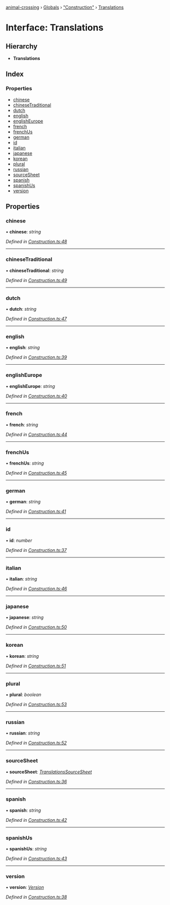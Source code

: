 [animal-crossing](../README.md) › [Globals](../globals.md) › ["Construction"](../modules/_construction_.md) › [Translations](_construction_.translations.md)

# Interface: Translations

## Hierarchy

* **Translations**

## Index

### Properties

* [chinese](_construction_.translations.md#chinese)
* [chineseTraditional](_construction_.translations.md#chinesetraditional)
* [dutch](_construction_.translations.md#dutch)
* [english](_construction_.translations.md#english)
* [englishEurope](_construction_.translations.md#englisheurope)
* [french](_construction_.translations.md#french)
* [frenchUs](_construction_.translations.md#frenchus)
* [german](_construction_.translations.md#german)
* [id](_construction_.translations.md#id)
* [italian](_construction_.translations.md#italian)
* [japanese](_construction_.translations.md#japanese)
* [korean](_construction_.translations.md#korean)
* [plural](_construction_.translations.md#plural)
* [russian](_construction_.translations.md#russian)
* [sourceSheet](_construction_.translations.md#sourcesheet)
* [spanish](_construction_.translations.md#spanish)
* [spanishUs](_construction_.translations.md#spanishus)
* [version](_construction_.translations.md#version)

## Properties

###  chinese

• **chinese**: *string*

*Defined in [Construction.ts:48](https://github.com/Norviah/animal-crossing/blob/e8c2f7d/module/types/Construction.ts#L48)*

___

###  chineseTraditional

• **chineseTraditional**: *string*

*Defined in [Construction.ts:49](https://github.com/Norviah/animal-crossing/blob/e8c2f7d/module/types/Construction.ts#L49)*

___

###  dutch

• **dutch**: *string*

*Defined in [Construction.ts:47](https://github.com/Norviah/animal-crossing/blob/e8c2f7d/module/types/Construction.ts#L47)*

___

###  english

• **english**: *string*

*Defined in [Construction.ts:39](https://github.com/Norviah/animal-crossing/blob/e8c2f7d/module/types/Construction.ts#L39)*

___

###  englishEurope

• **englishEurope**: *string*

*Defined in [Construction.ts:40](https://github.com/Norviah/animal-crossing/blob/e8c2f7d/module/types/Construction.ts#L40)*

___

###  french

• **french**: *string*

*Defined in [Construction.ts:44](https://github.com/Norviah/animal-crossing/blob/e8c2f7d/module/types/Construction.ts#L44)*

___

###  frenchUs

• **frenchUs**: *string*

*Defined in [Construction.ts:45](https://github.com/Norviah/animal-crossing/blob/e8c2f7d/module/types/Construction.ts#L45)*

___

###  german

• **german**: *string*

*Defined in [Construction.ts:41](https://github.com/Norviah/animal-crossing/blob/e8c2f7d/module/types/Construction.ts#L41)*

___

###  id

• **id**: *number*

*Defined in [Construction.ts:37](https://github.com/Norviah/animal-crossing/blob/e8c2f7d/module/types/Construction.ts#L37)*

___

###  italian

• **italian**: *string*

*Defined in [Construction.ts:46](https://github.com/Norviah/animal-crossing/blob/e8c2f7d/module/types/Construction.ts#L46)*

___

###  japanese

• **japanese**: *string*

*Defined in [Construction.ts:50](https://github.com/Norviah/animal-crossing/blob/e8c2f7d/module/types/Construction.ts#L50)*

___

###  korean

• **korean**: *string*

*Defined in [Construction.ts:51](https://github.com/Norviah/animal-crossing/blob/e8c2f7d/module/types/Construction.ts#L51)*

___

###  plural

• **plural**: *boolean*

*Defined in [Construction.ts:53](https://github.com/Norviah/animal-crossing/blob/e8c2f7d/module/types/Construction.ts#L53)*

___

###  russian

• **russian**: *string*

*Defined in [Construction.ts:52](https://github.com/Norviah/animal-crossing/blob/e8c2f7d/module/types/Construction.ts#L52)*

___

###  sourceSheet

• **sourceSheet**: *[TranslationsSourceSheet](../enums/_construction_.translationssourcesheet.md)*

*Defined in [Construction.ts:36](https://github.com/Norviah/animal-crossing/blob/e8c2f7d/module/types/Construction.ts#L36)*

___

###  spanish

• **spanish**: *string*

*Defined in [Construction.ts:42](https://github.com/Norviah/animal-crossing/blob/e8c2f7d/module/types/Construction.ts#L42)*

___

###  spanishUs

• **spanishUs**: *string*

*Defined in [Construction.ts:43](https://github.com/Norviah/animal-crossing/blob/e8c2f7d/module/types/Construction.ts#L43)*

___

###  version

• **version**: *[Version](../enums/_construction_.version.md)*

*Defined in [Construction.ts:38](https://github.com/Norviah/animal-crossing/blob/e8c2f7d/module/types/Construction.ts#L38)*
